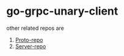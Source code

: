 # go-grpc-unary-client

other related repos are

1. [Proto-repo](https://github.com/imran4u/go-grpc-proto)
2. [Server-repo](https://github.com/imran4u/go-grpc-unary-server)
